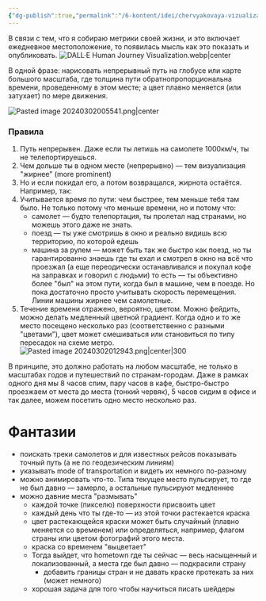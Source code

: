 ```yaml
---
{"dg-publish":true,"permalink":"/6-kontent/idei/chervyakovaya-vizualizacziya-peremeshhenij/","created":"2024-03-01T19:23:16.933+03:00","updated":"2024-03-01T22:03:16.411+03:00"}
---
```


В связи с тем, что я собираю метрики своей жизни, и это включает ежедневное местоположение, то появилась мысль как  это показать и опубликовать.
![DALL·E Human Journey Visualization.webp|center](/img/user/files/DALL%C2%B7E%20Human%20Journey%20Visualization.webp)

В одной фразе: нарисовать непрерывный путь на глобусе или карте большого масштаба, где толщина пути обратнопропорциональна времени, проведенному в этом месте; а цвет плавно меняется (или затухает) по мере движения.

![Pasted image 20240302005541.png|center](/img/user/files/Pasted%20image%2020240302005541.png)

### Правила
1. Путь непрерывен. Даже если ты летишь на самолете 1000км/ч, ты не телепортируешься.
2. Чем дольше ты в одном месте (непрерывно) — тем визуализация "жирнее" (more prominent)
3. Но и если покидал его, а потом возвращался, жирнота остаётся. Например, так:
4. Учитывается время по пути: чем быстрее, тем меньше тебя там было. Не только потому что меньше времени, но и потому что:
	- самолет — будто телепортация, ты пролетал над странами, но можешь этого даже не знать.
	- поезд — ты уже смотришь в окно и реально видишь всю территорию, по которой едешь
	- машина за рулем — может быть так же быстро как поезд, но ты гарантированно знаешь где ты ехал и смотрел в окно на всё что проезжал (а еще переодически останавливался и покупал кофе на заправках и говорил с людьми)
	 то есть — ты объективно более "был" на этом пути, когда был в машине, чем в поезде. Но пока достаточно просто учитывать скорость перемещения. Линии машины жирнее чем самолетные.
5. Течение времени отражено, вероятно, цветом. Можно фейдить, можно делать медленный цветной градиент. Когда одно и то же место посещено несколько раз (соответственно с разными "цветами"), цвет может смешиваться или становиться по типу пересадок на схеме метро. 
   ![Pasted image 20240302012943.png|center|300](/img/user/files/Pasted%20image%2020240302012943.png)

В принципе, это должно работать на любом масштабе, не только в масштабах годов и путешествий по странам-городам. Даже в рамках одного дня мы 8 часов спим, пару часов в кафе, быстро-быстро проезжаем от места до места (тонкий червяк), 5 часов сидим в офисе и так далее, можем посетить одно место несколько раз.

# Фантазии
- поискать треки самолетов и для известных рейсов показывать точный путь (а не по геодезическим линиям)
- указывать mode of transportation и видеть их немного по-разному
- можно анимировать что-то. Типа текущее место пульсирует, то где не был давно — замерло, а остальные пульсируют медленнее
- можно давние места "размывать"
	- каждой точке (пикселю) поверхности присвоить цвет
	- каждый день что ты где-то — из этой точки растекается краска
	- цвет растекающейся краски может быть случайный (плавно меняется со временем) или определяться, например, флагом страны или цветом фотографий этого места.
	- краска со временем "выцветает"
	- Тогда выйдет, что hometown где ты сейчас — весь насыщенный и локализованный, а места где был давно — подкрасили страну
		- добавить границы стран и не давать краске протекать за них (может немного)
	- хорошая задача для того чтобы научиться писать шейдеры

<blockquote class="twitter-tweet"><a href="https://twitter.com/user/status/1763640855364309171?ref_src=twsrc%5Etfw"></a></blockquote> <script async src="https://platform.twitter.com/widgets.js" charset="utf-8"></script>